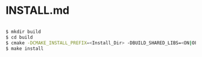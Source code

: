INSTALL.md
==========

```bash

$ mkdir build
$ cd build
$ cmake -DCMAKE_INSTALL_PREFIX=<Install_Dir> -DBUILD_SHARED_LIBS=<ON|OFF> ..
$ make install

```

